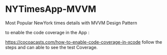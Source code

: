 # NYTimesApp-MVVM
Most Popular NewYork times details with MVVM Design Pattern

to enable the code coverage in the App : 

https://cocoacasts.com/how-to-enable-code-coverage-in-xcode follow the steps and can able to see the test Coverage.
